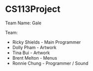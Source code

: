 # CS113Project

Team Name: Gale

Team:
* Ricky Shields - Main Programmer
* Dolly Pham - Artwork
* Tina Bui - Artwork
* Brent Melton - Menus
* Ronnie Chung - Programmer / Sound
